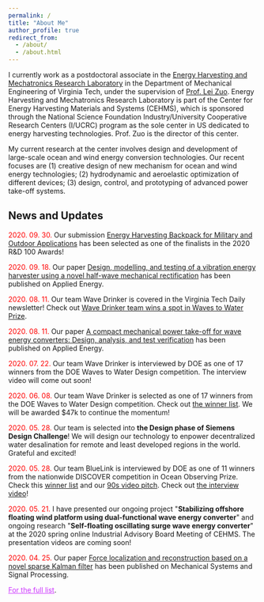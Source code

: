 ```yaml
---
permalink: /
title: "About Me"
author_profile: true
redirect_from: 
  - /about/
  - /about.html
---
```


I currently work as a postdoctoral associate in the <a href="http://seb199.me.vt.edu/zuo/" target="_blank">Energy Harvesting and Mechatronics Research Laboratory</a> in the Department of Mechanical Engineering of Virginia Tech, under the supervision of <a href="http://www.me.vt.edu/people/faculty/lei-zuo/" target="_blank">Prof. Lei Zuo</a>. Energy Harvesting and Mechatronics Research Laboratory is part of the Center for Energy Harvesting Materials and Systems (CEHMS), which is sponsored through the National Science Foundation Industry/University Cooperative Research Centers (I/UCRC) program as the sole center in US dedicated to energy harvesting technologies. Prof. Zuo is the director of this center.

My current research at the center involves design and development of large-scale ocean and wind energy conversion technologies. Our recent focuses are (1) creative design of new mechanism for ocean and wind energy technologies; (2) hydrodynamic and aeroelastic optimization of different devices; (3) design, control, and prototyping of advanced power take-off systems.

News and Updates
------
<span style="color:red"> 2020. 09. 30.</span> Our submission <a href="https://www.rdworldonline.com/finalists-for-2020-rd-100-awards-are-unveiled/" target="_blank">Energy Harvesting Backpack for Military and Outdoor Applications</a> has been selected as one of the finalists in the 2020 R&D 100 Awards!

<span style="color:red"> 2020. 09. 18.</span> Our paper <a href="https://doi.org/10.1016/j.apenergy.2020.115726" target="_blank">Design, modelling, and testing of a vibration energy harvester using a novel half-wave mechanical rectification</a> has been published on Applied Energy.

<span style="color:red"> 2020. 08. 11.</span> Our team Wave Drinker is covered in the Virginia Tech Daily newsletter! Check out <a href="https://vtnews.vt.edu/articles/2020/07/wavedrinker-phase3.html?utm_source=cmpgn_news&utm_medium=email&utm_campaign=vtUnirelNewsDailyCMP_081420-fs" target="_blank">Wave Drinker team wins a spot in Waves to Water Prize</a>.

<span style="color:red"> 2020. 08. 11.</span> Our paper <a href="https://doi.org/10.1016/j.apenergy.2020.115459" target="_blank">A compact mechanical power take-off for wave energy converters: Design, analysis, and test verification</a> has been published on Applied Energy.

<span style="color:red"> 2020. 07. 22.</span> Our team Wave Drinker is interviewed by DOE as one of 17 winners from the DOE Waves to Water Design competition. The interview video will come out soon!

<span style="color:red"> 2020. 06. 08.</span> Our team Wave Drinker is selected as one of 17 winners from the DOE Waves to Water Design competition. Check out <a href="https://www.herox.com/wavestowater/community" target="_blank">the winner list</a>. We will be awarded $47k to continue the momentum!

<span style="color:red"> 2020. 05. 28.</span> Our team is selected into <b>the Design phase of Siemens Design Challenge</b>! We will design our technology to enpower decentralized water desalination for remote and least developed regions in the world. Grateful and excited!

<span style="color:red"> 2020. 05. 28.</span> Our team BlueLink is interviewed by DOE as one of 11 winners from the nationwide DISCOVER competition in Ocean Observing Prize. Check this <a href="https://www.herox.com/oceanobserving/community" target="_blank">winner list</a> and our <a href="https://youtu.be/uhtcPQ0r0gs" target="_blank">90s video pitch</a>. Check out <a href="https://vimeo.com/427132824/df9d8103b7" target="_blank">the interview video</a>!

<span style="color:red"> 2020. 05. 21.</span> I have presented our ongoing project "<b>Stabilizing offshore floating wind platform using dual-functional wave energy converter</b>" and ongoing research "<b>Self-floating oscillating surge wave energy converter</b>" at the 2020 spring online Industrial Advisory Board Meeting of CEHMS. The presentation videos are coming soon!

<span style="color:red"> 2020. 04. 25.</span> Our paper <a href="https://doi.org/10.1016/j.ymssp.2020.106890" target="_blank">Force localization and reconstruction based on a novel sparse Kalman filter</a> has been published on Mechanical Systems and Signal Processing.

<a href="/news/" style="color:#cc33ff">For the full list</a>.